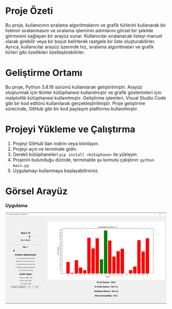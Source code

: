 # Proje Özeti

Bu proje, kullanıcının sıralama algoritmalarını ve grafik türlerini kullanarak bir listenin sıralanmasını ve sıralama işleminin adımlarını görsel bir şekilde görmesini sağlayan bir arayüz sunar. Kullanıcılar sıralanacak listeyi manuel olarak girebilir veya bir boyut belirterek rastgele bir liste oluşturabilirler. Ayrıca, kullanıcılar arayüz üzerinde hız, sıralama algoritmaları ve grafik türleri gibi özellikleri özelleştirebilirler.

# Geliştirme Ortamı

Bu proje, Python 3.8.16 sürümü kullanılarak geliştirilmiştir. Arayüz oluşturmak için tkinter kütüphanesi kullanılmıştır ve grafik gösterimleri için matplotlib kütüphanesi kullanılmıştır. Geliştirme işlemleri, Visual Studio Code gibi bir kod editörü kullanılarak gerçekleştirilmiştir. Proje geliştirme sürecinde, GitHub gibi bir kod paylaşım platformu kullanılmıştır.

# Projeyi Yükleme ve Çalıştırma

1. Projeyi GitHub'dan indirin veya klonlayın.
2. Projeyi açın ve terminale gidin.
3. Gerekli kütüphaneleri ```pip install <kütüphane>``` ile yükleyin.
4. Projenin bulunduğu dizinde, terminalde şu komutu çalıştırın: ```python main.py```
5. Uygulamayı kullanmaya başlayabilirsiniz.

# Görsel Arayüz

**Uygulama** 


![Uygulama arayüzü.](app.png)

